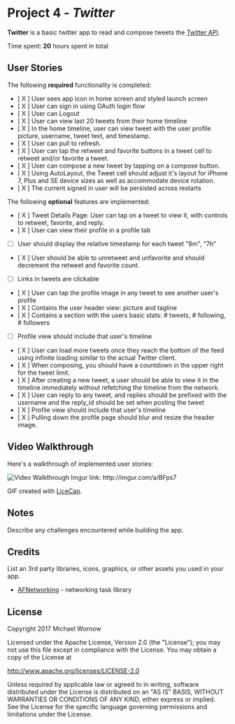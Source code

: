 # Project 4 - *Twitter*

**Twitter** is a basic twitter app to read and compose tweets the [Twitter API](https://apps.twitter.com/).

Time spent: **20** hours spent in total

## User Stories

The following **required** functionality is completed:

- [ X ] User sees app icon in home screen and styled launch screen
- [ X ] User can sign in using OAuth login flow
- [ X ] User can Logout
- [ X ] User can view last 20 tweets from their home timeline
- [ X ] In the home timeline, user can view tweet with the user profile picture, username, tweet text, and timestamp.
- [ X ] User can pull to refresh.
- [ X ] User can tap the retweet and favorite buttons in a tweet cell to retweet and/or favorite a tweet.
- [ X ] User can compose a new tweet by tapping on a compose button.
- [ X ] Using AutoLayout, the Tweet cell should adjust it's layout for iPhone 7, Plus and SE device sizes as well as accommodate device rotation.
- [ X ] The current signed in user will be persisted across restarts

The following **optional** features are implemented:

- [ X ] Tweet Details Page: User can tap on a tweet to view it, with controls to retweet, favorite, and reply.
- [ X ] User can view their profile in a profile tab
- [ ] User should display the relative timestamp for each tweet "8m", "7h"
- [ X ] User should be able to unretweet and unfavorite and should decrement the retweet and favorite count.
- [ ] Links in tweets are clickable
- [ X ] User can tap the profile image in any tweet to see another user's profile
- [ X ] Contains the user header view: picture and tagline
- [ X ] Contains a section with the users basic stats: # tweets, # following, # followers
- [ ] Profile view should include that user's timeline
- [ X ] User can load more tweets once they reach the bottom of the feed using infinite loading similar to the actual Twitter client.
- [ X ] When composing, you should have a countdown in the upper right for the tweet limit.
- [ X ] After creating a new tweet, a user should be able to view it in the timeline immediately without refetching the timeline from the network.
- [ X ] User can reply to any tweet, and replies should be prefixed with the username and the reply_id should be set when posting the tweet
- [ X ] Profile view should include that user's timeline
- [ X ] Pulling down the profile page should blur and resize the header image.


## Video Walkthrough

Here's a walkthrough of implemented user stories:

<img src='http://imgur.com/a/BFps7' title='Video Walkthrough' width='' alt='Video Walkthrough' />
Imgur link: http://imgur.com/a/BFps7

GIF created with [LiceCap](http://www.cockos.com/licecap/).

## Notes

Describe any challenges encountered while building the app.

## Credits

List an 3rd party libraries, icons, graphics, or other assets you used in your app.

- [AFNetworking](https://github.com/AFNetworking/AFNetworking) - networking task library

## License

Copyright 2017 Michael Wornow

Licensed under the Apache License, Version 2.0 (the "License");
you may not use this file except in compliance with the License.
You may obtain a copy of the License at

http://www.apache.org/licenses/LICENSE-2.0

Unless required by applicable law or agreed to in writing, software
distributed under the License is distributed on an "AS IS" BASIS,
WITHOUT WARRANTIES OR CONDITIONS OF ANY KIND, either express or implied.
See the License for the specific language governing permissions and
limitations under the License.

